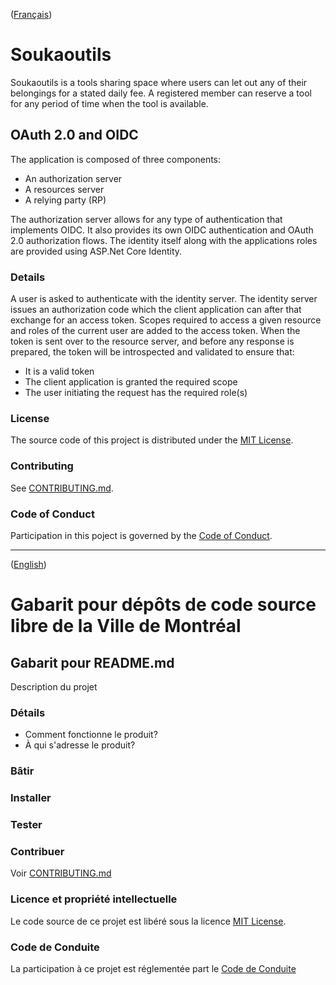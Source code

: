 ([Français](#french-version))

<a id='english-version' class='anchor' aria-hidden='true'/>

# Soukaoutils
Soukaoutils is a tools sharing space where users can let out any of their belongings for a stated daily fee. A registered member can reserve a tool for any period of time when the tool is available.

## OAuth 2.0 and OIDC

The application is composed of three components:
-	An authorization server
-	A resources server
-	A relying party (RP)

The authorization server allows for any type of authentication that implements OIDC. It also provides its own OIDC authentication and OAuth 2.0 authorization flows. The identity itself along with the applications roles are provided using ASP.Net Core Identity. 


### Details

A user is asked to authenticate with the identity server. The identity server issues an authorization code which the client application can after that exchange for an access token. Scopes required to access a given resource and roles of the current user are added to the access token. When the token is sent over to the resource server, and before any response is prepared, the token will be introspected and validated to ensure that: 
-	It is a valid token
-	The client application is granted the required scope
-	The user initiating the request has the required role(s)

### License

The source code of this project is distributed under the [MIT License](LICENSE).

### Contributing

See [CONTRIBUTING.md](CONTRIBUTING.md#english-version).

### Code of Conduct

Participation in this poject is governed by the [Code of Conduct](CODE_OF_CONDUCT.md).

______________________

([English](#english-version))

<a id='french-version' class='anchor' aria-hidden='true'/>

# Gabarit pour dépôts de code source libre de la Ville de Montréal

## Gabarit pour README.md

Description du projet

### Détails

- Comment fonctionne le produit?
- À qui s'adresse le produit?

### Bâtir

### Installer

### Tester

### Contribuer

Voir [CONTRIBUTING.md](CONTRIBUTING.md#french-version)

### Licence et propriété intellectuelle

Le code source de ce projet est libéré sous la licence [MIT License](LICENSE).

### Code de Conduite

La participation à ce projet est réglementée part le [Code de Conduite](CODE_OF_CONDUCT.md#french-version)
